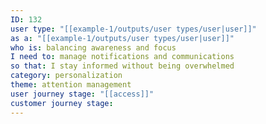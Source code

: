```yaml
---
ID: 132
user type: "[[example-1/outputs/user types/user|user]]"
as a: "[[example-1/outputs/user types/user|user]]"
who is: balancing awareness and focus
I need to: manage notifications and communications
so that: I stay informed without being overwhelmed
category: personalization
theme: attention management
user journey stage: "[[access]]"
customer journey stage:
---
```

